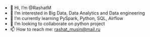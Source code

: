 - 👋 Hi, I’m @RashatM
- 👀 I’m interested in Big Data, Data Analytics and Data engineering
- 🌱 I’m currently learning PySpark, Python, SQL, Airflow
- 💞️ I’m looking to collaborate on python project
- 📫 How to reach me: rashat_musin@mail.ru

<!---
RashatM/RashatM is a ✨ special ✨ repository because its `README.md` (this file) appears on your GitHub profile.
You can click the Preview link to take a look at your changes.
--->
